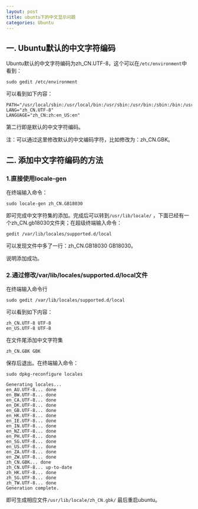 ```yaml
---
layout: post
title: ubuntu下的中文显示问题
categories: Ubuntu
---
```


## 一. Ubuntu默认的中文字符编码

<!-- more -->
Ubuntu默认的中文字符编码为zh_CN.UTF-8，这个可以在<code>/etc/environment</code>中看到：

    sudo gedit /etc/environment

可以看到如下内容：

    PATH="/usr/local/sbin:/usr/local/bin:/usr/sbin:/usr/bin:/sbin:/bin:/usr/games"
    LANG="zh_CN.UTF-8"
    LANGUAGE="zh_CN:zh:en_US:en"
第二行即是默认的中文字符编码。

注：可以通过这里修改默认的中文编码字符，比如修改为：zh_CN.GBK。

## 二. 添加中文字符编码的方法

### 1.直接使用locale-gen

在终端输入命令：

    sudo locale-gen zh_CN.GB18030

即可完成中文字符集的添加。完成后可以转到<code>/usr/lib/locale/</code>
，下面已经有一个zh_CN.gb18030文件夹；在超级终端输入命令：
    
    gedit /var/lib/locales/supported.d/local

可以发现文件中多了一行：zh_CN.GB18030 GB18030。

说明添加成功。

### 2.通过修改/var/lib/locales/supported.d/local文件
在终端输入命令行

    sudo gedit /var/lib/locales/supported.d/local
可以看到如下内容：

    zh_CN.UTF-8 UTF-8
    en_US.UTF-8 UTF-8

在文件尾添加中文字符集

    zh_CN.GBK GBK

保存后退出。在终端输入命令：

    sudo dpkg-reconfigure locales

    Generating locales...
    en_AU.UTF-8... done
    en_BW.UTF-8... done
    en_CA.UTF-8... done
    en_DK.UTF-8... done
    en_GB.UTF-8... done
    en_HK.UTF-8... done
    en_IE.UTF-8... done
    en_IN.UTF-8... done
    en_NZ.UTF-8... done
    en_PH.UTF-8... done
    en_SG.UTF-8... done
    en_US.UTF-8... done
    en_ZA.UTF-8... done
    en_ZW.UTF-8... done
    zh_CN.GBK... done
    zh_CN.UTF-8... up-to-date
    zh_HK.UTF-8... done
    zh_SG.UTF-8... done
    zh_TW.UTF-8... done
    Generation complete.

即可生成相应文件<code>/usr/lib/locale/zh_CN.gbk/</code>
最后重启ubuntu。
